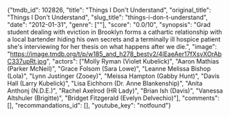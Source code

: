 {"tmdb_id": 102826, "title": "Things I Don't Understand", "original_title": "Things I Don't Understand", "slug_title": "things-i-don-t-understand", "date": "2012-01-31", "genre": [""], "score": "0.0/10", "synopsis": "Grad student dealing with eviction in Brooklyn forms a cathartic relationship with a local bartender hiding his own secrets and a terminally ill hospice patient she's interviewing for her thesis on what happens after we die.", "image": "https://image.tmdb.org/t/p/w185_and_h278_bestv2/4lEaeAer17fXsvXOrAbC337upRt.jpg", "actors": ["Molly Ryman (Violet Kubelick)", "Aaron Mathias (Parker McNeil)", "Grace Folsom (Sara Lowe)", "Leanne Melissa Bishop (Lola)", "Lynn Justinger (Zooey)", "Meissa Hampton (Gabby Hunt)", "Davis Hall (Larry Kubelick)", "Lisa Eichhorn (Dr. Anne Blankenship)", "Anita Anthonj (N.D.E.)", "Rachel Axelrod (HR Lady)", "Brian Ish (Davis)", "Vanessa Altshuler (Brigitte)", "Bridget Fitzgerald (Evelyn Delvechio)"], "comments": [], "recommandations_id": [], "youtube_key": "notfound"}